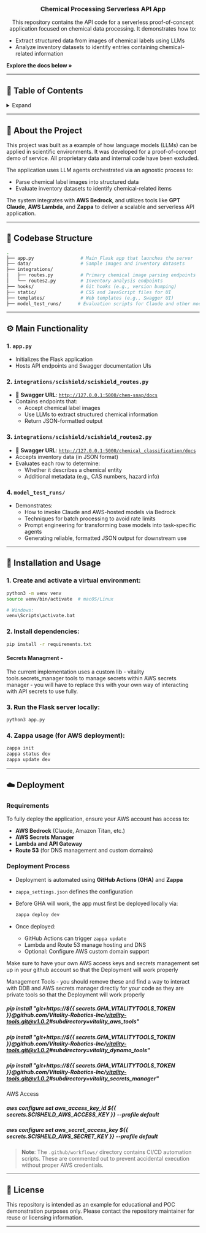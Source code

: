 
<div id="top"></div>

<br />

<h3 align="center">Chemical Processing Serverless API App</h3>

<p align="center">
  This repository contains the API code for a serverless proof-of-concept application focused on chemical data processing. It demonstrates how to:
  <ul>
    <li>Extract structured data from images of chemical labels using LLMs</li>
    <li>Analyze inventory datasets to identify entries containing chemical-related information</li>
  </ul>
  <strong>Explore the docs below »</strong>
</p>

---

## 📑 Table of Contents

<details>
  <summary>Expand</summary>
  <hr>
  <ol>
    <li><a href="#about-the-project">About the Project</a></li>
    <li><a href="#codebase-structure">Codebase Structure</a></li>
    <li><a href="#main-functionality">Main Functionality</a></li>
    <li><a href="#installation-and-usage">Installation and Usage</a></li>
    <li><a href="#deployment">Deployment</a></li>
    <li><a href="#roadmap">Roadmap</a></li>
    <li><a href="#license">License</a></li>
  </ol>
</details>

---

## 🧪 About the Project

This project was built as a example of how language models (LLMs) can be applied in scientific environments. It was developed for a proof-of-concept demo of service. All proprietary data and internal code have been excluded.

The application uses LLM agents orchestrated via an agnostic process to:
- Parse chemical label images into structured data
- Evaluate inventory datasets to identify chemical-related items

The system integrates with **AWS Bedrock**, and utilizes tools like **GPT** **Claude**, **AWS Lambda**, and **Zappa** to deliver a scalable and serverless API application.

---

## 📂 Codebase Structure

```bash
.
├── app.py                 # Main Flask app that launches the server
├── data/                  # Sample images and inventory datasets
├── integrations/
│   ├── routes.py          # Primary chemical image parsing endpoints
│   └── routes2.py         # Inventory analysis endpoints
├── hooks/                 # Git hooks (e.g., version bumping)
├── static/                # CSS and JavaScript files for UI
├── templates/             # Web templates (e.g., Swagger UI)
├── model_test_runs/      # Evaluation scripts for Claude and other models via AWS Bedrock
```

---

## ⚙️ Main Functionality

### 1. `app.py`
- Initializes the Flask application
- Hosts API endpoints and Swagger documentation UIs

### 2. `integrations/scishield/scishield_routes.py`
- 📍 **Swagger URL**: [`http://127.0.0.1:5000/chem-snap/docs`](http://127.0.0.1:5000/chem-snap/docs)
- Contains endpoints that:
  - Accept chemical label images
  - Use LLMs to extract structured chemical information
  - Return JSON-formatted output

### 3. `integrations/scishield/scishield_routes2.py`
- 📍 **Swagger URL**: [`http://127.0.0.1:5000/chemical_classification/docs`](http://127.0.0.1:5000/chemical_classification/docs)
- Accepts inventory data (in JSON format)
- Evaluates each row to determine:
  - Whether it describes a chemical entity
  - Additional metadata (e.g., CAS numbers, hazard info)

### 4. `model_test_runs/`
- Demonstrates:
  - How to invoke Claude and AWS-hosted models via Bedrock
  - Techniques for batch processing to avoid rate limits
  - Prompt engineering for transforming base models into task-specific agents
  - Generating reliable, formatted JSON output for downstream use

---

## 🚀 Installation and Usage

### 1. Create and activate a virtual environment:

```bash
python3 -m venv venv
source venv/bin/activate  # macOS/Linux

# Windows:
venv\Scripts\activate.bat
```

### 2. Install dependencies:

```bash
pip install -r requirements.txt
```
#### Secrets Managment - 
The current implementation uses a custom lib - vitality tools.secrets_manager tools 
to manage secrets within AWS secrets manager - you will have to replace this with your 
own way of interacting with API secrets to use fully.

### 3. Run the Flask server locally:

```bash
python3 app.py
```

### 4. Zappa usage (for AWS deployment):

```bash
zappa init
zappa status dev
zappa update dev
```

---

## ☁️ Deployment

### Requirements
To fully deploy the application, ensure your AWS account has access to:
- **AWS Bedrock** (Claude, Amazon Titan, etc.)
- **AWS Secrets Manager**
- **Lambda and API Gateway**
- **Route 53** (for DNS management and custom domains)

### Deployment Process
- Deployment is automated using **GitHub Actions (GHA)** and **Zappa**
- `zappa_settings.json` defines the configuration
- Before GHA will work, the app must first be deployed locally via:
  
  ```bash
  zappa deploy dev
  ```

- Once deployed:
  - GitHub Actions can trigger `zappa update`
  - Lambda and Route 53 manage hosting and DNS
  - Optional: Configure AWS custom domain support

Make sure to have your own AWS access keys and secrets management set up in your github account
so that the Deployment will work properly

Management Tools - you should remove these and find a way to interact with DDB and AWS secrets manager directly for your code
as they are private tools so that the Deployment will work properly
#####           pip install "git+https://${{ secrets.GHA_VITALITYTOOLS_TOKEN }}@github.com/Vitality-Robotics-Inc/vitality-tools.git@v1.0.2#subdirectory=vitality_aws_tools"
#####             pip install "git+https://${{ secrets.GHA_VITALITYTOOLS_TOKEN }}@github.com/Vitality-Robotics-Inc/vitality-tools.git@v1.0.2#subdirectory=vitality_dynamo_tools"
#####             pip install "git+https://${{ secrets.GHA_VITALITYTOOLS_TOKEN }}@github.com/Vitality-Robotics-Inc/vitality-tools.git@v1.0.2#subdirectory=vitality_secrets_manager"


AWS Access
#####             aws configure set aws_access_key_id ${{ secrets.SCISHEILD_AWS_ACCESS_KEY }} --profile default
#####             aws configure set aws_secret_access_key ${{ secrets.SCISHEILD_AWS_SECRET_KEY }} --profile default

> **Note**: The `.github/workflows/` directory contains CI/CD automation scripts. These are commented out to prevent accidental execution without proper AWS credentials.

---


## 📜 License

This repository is intended as an example for educational and POC demonstration purposes only. Please contact the repository maintainer for reuse or licensing information.

---

